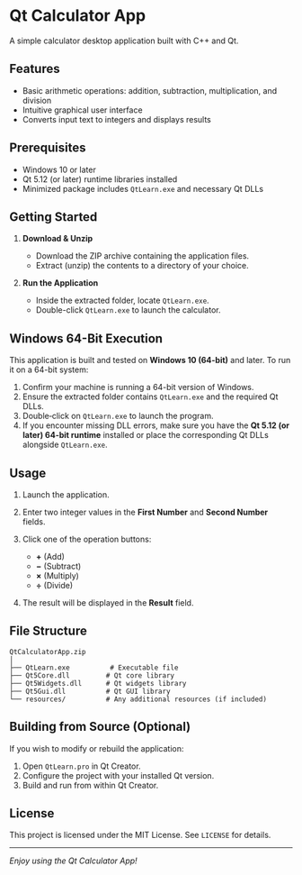 # Qt Calculator App

A simple calculator desktop application built with C++ and Qt.

## Features

* Basic arithmetic operations: addition, subtraction, multiplication, and division
* Intuitive graphical user interface
* Converts input text to integers and displays results

## Prerequisites

* Windows 10 or later
* Qt 5.12 (or later) runtime libraries installed
* Minimized package includes `QtLearn.exe` and necessary Qt DLLs

## Getting Started

1. **Download & Unzip**

   * Download the ZIP archive containing the application files.
   * Extract (unzip) the contents to a directory of your choice.

2. **Run the Application**

   * Inside the extracted folder, locate `QtLearn.exe`.
   * Double-click `QtLearn.exe` to launch the calculator.

## Windows 64-Bit Execution

This application is built and tested on **Windows 10 (64-bit)** and later. To run it on a 64-bit system:

1. Confirm your machine is running a 64-bit version of Windows.
2. Ensure the extracted folder contains `QtLearn.exe` and the required Qt DLLs.
3. Double‑click on `QtLearn.exe` to launch the program.
4. If you encounter missing DLL errors, make sure you have the **Qt 5.12 (or later) 64-bit runtime** installed or place the corresponding Qt DLLs alongside `QtLearn.exe`.

## Usage

1. Launch the application.
2. Enter two integer values in the **First Number** and **Second Number** fields.
3. Click one of the operation buttons:

   * **+** (Add)
   * **−** (Subtract)
   * **×** (Multiply)
   * **÷** (Divide)
4. The result will be displayed in the **Result** field.

## File Structure

```
QtCalculatorApp.zip
│
├── QtLearn.exe          # Executable file
├── Qt5Core.dll         # Qt core library
├── Qt5Widgets.dll      # Qt widgets library
├── Qt5Gui.dll          # Qt GUI library
└── resources/          # Any additional resources (if included)
```

## Building from Source (Optional)

If you wish to modify or rebuild the application:

1. Open `QtLearn.pro` in Qt Creator.
2. Configure the project with your installed Qt version.
3. Build and run from within Qt Creator.

## License

This project is licensed under the MIT License. See `LICENSE` for details.

---

*Enjoy using the Qt Calculator App!*
